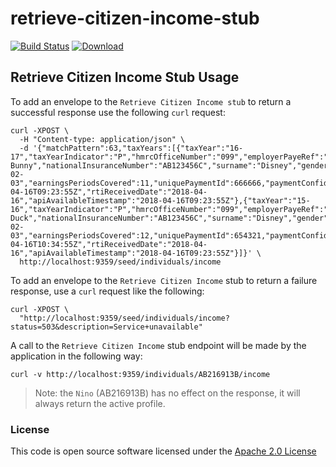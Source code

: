 # retrieve-citizen-income-stub

[![Build Status](https://travis-ci.org/hmrc/retrieve-citizen-income-stub.svg)](https://travis-ci.org/hmrc/retrieve-citizen-income-stub) [ ![Download](https://api.bintray.com/packages/hmrc/releases/retrieve-citizen-income-stub/images/download.svg) ](https://bintray.com/hmrc/releases/retrieve-citizen-income-stub/_latestVersion)

Retrieve Citizen Income Stub Usage
--------------


To add an envelope to the `Retrieve Citizen Income stub` to return a successful response use the following `curl` request:

    curl -XPOST \
      -H "Content-type: application/json" \
      -d '{"matchPattern":63,"taxYears":[{"taxYear":"16-17","taxYearIndicator":"P","hmrcOfficeNumber":"099","employerPayeRef":"A1B2c3d4e5","employerName1":"Bugs Bunny","nationalInsuranceNumber":"AB123456C","surname":"Disney","gender":"M","uniqueEmploymentSequenceNumber":9999,"taxablePayInPeriod":999999.99,"taxDeductedOrRefunded":-12345.67,"grossEarningsForNICs":888888.66,"taxablePayToDate":999999.99,"totalTaxToDate":654321.08,"numberOfNormalHoursWorked":"E","payFrequency":"M1","paymentDate":"2017-02-03","earningsPeriodsCovered":11,"uniquePaymentId":666666,"paymentConfidenceStatus":"1","taxCode":"11100L","trivialCommutationPaymentTypeA":99998,"hmrcReceiptTimestamp":"2018-04-16T09:23:55Z","rtiReceivedDate":"2018-04-16","apiAvailableTimestamp":"2018-04-16T09:23:55Z"},{"taxYear":"15-16","taxYearIndicator":"P","hmrcOfficeNumber":"099","employerPayeRef":"A1B2c3d4e5","employerName1":"Donald Duck","nationalInsuranceNumber":"AB123456C","surname":"Disney","gender":"M","uniqueEmploymentSequenceNumber":6666,"taxablePayInPeriod":666666.66,"taxDeductedOrRefunded":12345.67,"grossEarningsForNICs":777777.66,"taxablePayToDate":999999.99,"totalTaxToDate":43210,"numberOfNormalHoursWorked":"E","payFrequency":"M3","paymentDate":"2017-02-03","earningsPeriodsCovered":12,"uniquePaymentId":654321,"paymentConfidenceStatus":"2","taxCode":"K15432","trivialCommutationPaymentTypeB":-99998,"hmrcReceiptTimestamp":"2018-04-16T10:34:55Z","rtiReceivedDate":"2018-04-16","apiAvailableTimestamp":"2018-04-16T09:23:55Z"}]}' \
      http://localhost:9359/seed/individuals/income

To add an envelope to the `Retrieve Citizen Income` stub to return a failure response, use a `curl` request like the following:

    curl -XPOST \
      "http://localhost:9359/seed/individuals/income?status=503&description=Service+unavailable"

A call to the `Retrieve Citizen Income` stub endpoint will be made by the application in the following way:

    curl -v http://localhost:9359/individuals/AB216913B/income

> Note: the `Nino` (AB216913B) has no effect on the response, it will always return the active profile.

### License

This code is open source software licensed under the [Apache 2.0 License]("http://www.apache.org/licenses/LICENSE-2.0.html")